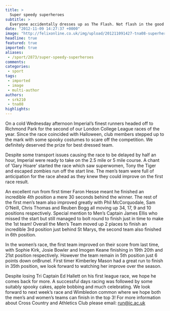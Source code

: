 ```yaml
---
title: >
  Super speedy superheroes
subtitle: >
  Everyone accidentally dresses up as The Flash. Not flash in the good way though...
date: "2012-11-09 14:27:37 +0000"
image: "http://felixonline.co.uk/img/upload/201211091427-tna08-superheroes.jpg"
headline: true
featured: true
imported: true
aliases:
 - /sport/2873/super-speedy-superheroes
comments:
categories:
 - sport
tags:
 - imported
 - image
 - multi-author
authors:
 - srk210
 - tna08
highlights:
---
```


On a cold Wednesday afternoon Imperial’s finest runners headed off to Richmond Park for the second of our London College League races of the year. Since the race coincided with Halloween, club members stepped up to the mark with some spooky costumes to scare off the competition. We definitely deserved the prize for best dressed team.

Despite some transport issues causing the race to be delayed by half an hour, Imperial were ready to take on the 2.5 mile or 5 mile course. A chant of ‘Gary Hoare’ started the race which saw superwomen, Tony the Tiger and escaped zombies run off the start line. The men’s team were full of anticipation for the race ahead as they knew they could improve on the first race result.

An excellent run from first timer Faron Hesse meant he finished an incredible 4th position a mere 30 seconds behind the winner. The rest of the first men’s team also improved greatly with Phil McCorquodale, Sam O’Neill, Chris Thomas and Reuben Bogg all moving up 34, 17, 9 and 10 positions respectively. Special mention to Men’s Captain James Ellis who missed the start but still managed to bolt round to finish just in time to make the 1st team! Overall the Men’s Team moved up 2 places to finish an incredible 3rd position just behind St Marys, the second team also finished in 6th position.

In the women’s race, the first team improved on their score from last time, with Sophie Kirk, Josie Bowler and Imogen Keane finishing in 19th 20th and 21st position respectively. However the team remain in 5th position just 6 points down onBrunel. First timer Kimberley Mason had a great run to finish in 35th position, we look forward to watching her improve over the season.

Despite losing Tri Captain Ed Hallett on his first league race, we hope he comes back for more. A successful days racing was followed by some suitably spooky cakes, apple bobbing and much celebrating. We look forward to next week’s race and Wimbledon common where we hope both the men’s and women’s teams can finish in the top 3! For more information about Cross Country and Athletics Club please email: run@ic.ac.uk

